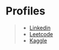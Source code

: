 # Profiles

> - [Linkedin](https://www.linkedin.com/in/anicksaha/)
> - [Leetcode](https://leetcode.com/anicksaha/)
> - [Kaggle](https://www.kaggle.com/anicksaha)
